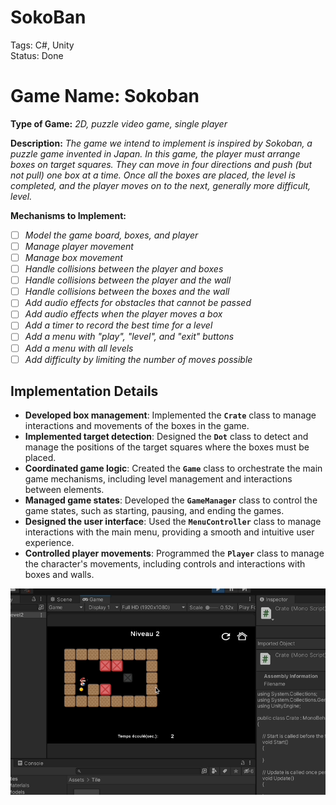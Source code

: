 # SokoBan

Tags: C#, Unity  
Status: Done

# **Game Name:** Sokoban

**Type of Game:** *2D, puzzle video game, single player*

**Description:** *The game we intend to implement is inspired by Sokoban, a puzzle game invented in Japan. In this game, the player must arrange boxes on target squares. They can move in four directions and push (but not pull) one box at a time. Once all the boxes are placed, the level is completed, and the player moves on to the next, generally more difficult, level.*

**Mechanisms to Implement:**

- [ ]  *Model the game board, boxes, and player*
- [ ]  *Manage player movement*
- [ ]  *Manage box movement*
- [ ]  *Handle collisions between the player and boxes*
- [ ]  *Handle collisions between the player and the wall*
- [ ]  *Handle collisions between the boxes and the wall*
- [ ]  *Add audio effects for obstacles that cannot be passed*
- [ ]  *Add audio effects when the player moves a box*
- [ ]  *Add a timer to record the best time for a level*
- [ ]  *Add a menu with "play", "level", and "exit" buttons*
- [ ]  *Add a menu with all levels*
- [ ]  *Add difficulty by limiting the number of moves possible*

## Implementation Details

- **Developed box management**: Implemented the **`Crate`** class to manage interactions and movements of the boxes in the game.
- **Implemented target detection**: Designed the **`Dot`** class to detect and manage the positions of the target squares where the boxes must be placed.
- **Coordinated game logic**: Created the **`Game`** class to orchestrate the main game mechanisms, including level management and interactions between elements.
- **Managed game states**: Developed the **`GameManager`** class to control the game states, such as starting, pausing, and ending the games.
- **Designed the user interface**: Used the **`MenuController`** class to manage interactions with the main menu, providing a smooth and intuitive user experience.
- **Controlled player movements**: Programmed the **`Player`** class to manage the character's movements, including controls and interactions with boxes and walls.

![Unity-game-gyphy.gif](gif/Unity-game-gyphy.gif)

